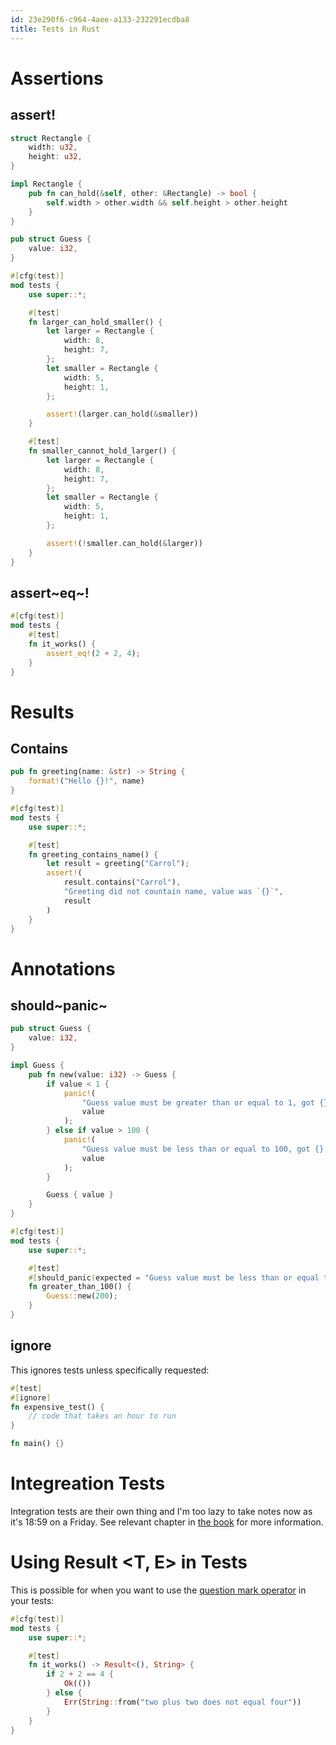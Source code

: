 ```yaml
---
id: 23e290f6-c964-4aee-a133-232291ecdba8
title: Tests in Rust
---
```


# Assertions

## assert!

``` rust
struct Rectangle {
    width: u32,
    height: u32,
}

impl Rectangle {
    pub fn can_hold(&self, other: &Rectangle) -> bool {
        self.width > other.width && self.height > other.height
    }
}

pub struct Guess {
    value: i32,
}

#[cfg(test)]
mod tests {
    use super::*;

    #[test]
    fn larger_can_hold_smaller() {
        let larger = Rectangle {
            width: 8,
            height: 7,
        };
        let smaller = Rectangle {
            width: 5,
            height: 1,
        };

        assert!(larger.can_hold(&smaller))
    }

    #[test]
    fn smaller_cannot_hold_larger() {
        let larger = Rectangle {
            width: 8,
            height: 7,
        };
        let smaller = Rectangle {
            width: 5,
            height: 1,
        };

        assert!(!smaller.can_hold(&larger))
    }
}
```

## assert~eq~!

``` rust
#[cfg(test)]
mod tests {
    #[test]
    fn it_works() {
        assert_eq!(2 + 2, 4);
    }
}
```

# Results

## Contains

``` rust
pub fn greeting(name: &str) -> String {
    format!("Hello {}!", name)
}

#[cfg(test)]
mod tests {
    use super::*;

    #[test]
    fn greeting_contains_name() {
        let result = greeting("Carrol");
        assert!(
            result.contains("Carrol"),
            "Greeting did not countain name, value was `{}`",
            result
        )
    }
}
```

# Annotations

## should~panic~

``` rust
pub struct Guess {
    value: i32,
}

impl Guess {
    pub fn new(value: i32) -> Guess {
        if value < 1 {
            panic!(
                "Guess value must be greater than or equal to 1, got {}.",
                value
            );
        } else if value > 100 {
            panic!(
                "Guess value must be less than or equal to 100, got {}.",
                value
            );
        }

        Guess { value }
    }
}

#[cfg(test)]
mod tests {
    use super::*;

    #[test]
    #[should_panic(expected = "Guess value must be less than or equal to 100")]
    fn greater_than_100() {
        Guess::new(200);
    }
}

```

## ignore

This ignores tests unless specifically requested:

``` rust
#[test]
#[ignore]
fn expensive_test() {
    // code that takes an hour to run
}

fn main() {}
```

# Integreation Tests

Integration tests are their own thing and I'm too lazy to take notes now
as it's 18:59 on a Friday. See relevant chapter in [the
book](https://doc.rust-lang.org/stable/book/ch11-03-test-organization.html)
for more information.

# Using Result \<T, E\> in Tests

This is possible for when you want to use the [question mark
operator](https://doc.rust-lang.org/edition-guide/rust-2018/error-handling-and-panics/the-question-mark-operator-for-easier-error-handling.html)
in your tests:

``` rust
#[cfg(test)]
mod tests {
    use super::*;

    #[test]
    fn it_works() -> Result<(), String> {
        if 2 + 2 == 4 {
            Ok(())
        } else {
            Err(String::from("two plus two does not equal four"))
        }
    }
}
```
